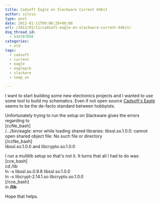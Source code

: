 ```yaml
---
title: Cadsoft Eagle on Slackware Current 64bit
author: silviu
type: post
date: 2012-01-11T09:00:29+00:00
url: /2012/01/11/cadsoft-eagle-on-slackware-current-64bit/
dsq_thread_id:
  - 534787699
categories:
  - old
tags:
  - cadsoft
  - current
  - eagle
  - eaglepcb
  - slackwre
  - temp_on

---
```

I want to start building some new electronics projects and I wanted to use some tool to build my schematics. Even if not open source <a href="http://www.cadsoftusa.com/" target="_blank" rel="noopener">Cadsoft's Eagle</a> seems to be the de-facto standard between hobbyists.

Unfortunately trying to run the setup on Slackware gives the errors regarding to  
[ccNe_bash]  
/&#8230;/bin/eagle: error while loading shared libraries: libssl.so.1.0.0: cannot open shared object file: No such file or directory  
[/ccNe_bash]  
libssl.so.1.0.0 and libcrypto.so.1.0.0

I run a multilib setup so that's not it. It turns that all I had to do was:  
[cce_bash]  
cd /lib  
ln -s libssl.so.0.9.8 libssl.so.1.0.0  
ln -s libcrypt-2.14.1.so libcrypto.so.1.0.0  
[/cce_bash]  
in **/lib**

Hope that helps.